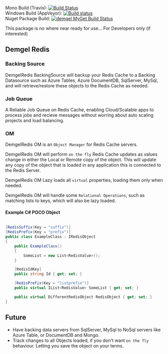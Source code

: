 ﻿Mono Build (Travis): [![Build Status](https://travis-ci.org/DemgelOpenSource/DemgelRedis.svg)](https://travis-ci.org/DemgelOpenSource/DemgelRedis)  
Windows Build (AppVeyor): [![Build status](https://ci.appveyor.com/api/projects/status/6xl602hwsyu926aw/branch/master?svg=true)](https://ci.appveyor.com/project/tenowg/demgelredis/branch/master)  
Nuget Package Build: [![demgel MyGet Build Status](https://www.myget.org/BuildSource/Badge/demgel?identifier=caa525cf-17f7-4bf4-b2c6-d5f5abf6b122)](https://www.myget.org/)

This package is no where near ready for use... For Developers only (if interested)

## Demgel Redis

### Backing Source
DemgelRedis BackingSource will backup your Redis Cache to a Backing Datasource such as Azure Tables, Azure DocumentDB, SqlServer, MySql, and will retrieve/restore these objects to the Redis Cache as needed.

### Job Queue
A Reliable Job Queue on Redis Cache, enabling Cloud/Scalable apps to process jobs and recieve messages without worring about auto scaling projects and load balancing.

### OM
DemgelRedis OM is an `Object Manager` for Redis Cache servers.

DemgelRedis OM will perform `on the fly` Redis Cache updates as values change in
either the Local or Remote copy of the object. This will update any copy of the object
that is loaded in any application this is connected to the Redis Server.

DemgelRedis OM Lazy loads all `virtual` properties, loading them only when needed.

DemgelRedis OM will handle some `Relational Operations`, such as matching lists to keys, which will also be lazy loaded.

#### Example C# POCO Object

```c#

[RedisSuffix(Key = "suffix")]
[RedisPrefix(Key = "prefix")]
public class ExampleClass : IRedisObject
{
    public ExampleClass()
    {
        SomeList = new List<RedisValue>();
    }

    [RedisIdKey]
    public string Id { get; set; }

    [RedisPrefix(Key = "listprefix")]
    public virtual IList<RedisValue> SomeList { get; set; }

    public virtual DifferentRedisObject RedisObject { get; set; }
}
```

## Future
* Have backing data servers from SqlServer, MySql to NoSql servers like Azure Table, or DocumentDB and Mongo.
* Track changes to all Objects loaded, if you don't want `on the fly` behaviour. Letting you save the object on your terms.
